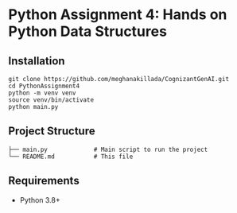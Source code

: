 # Python Assignment 4: Hands on Python Data Structures

## Installation
```
git clone https://github.com/meghanakillada/CognizantGenAI.git
cd PythonAssignment4
python -m venv venv
source venv/bin/activate
python main.py
```

## Project Structure
```
├── main.py             # Main script to run the project
└── README.md           # This file
```

## Requirements
- Python 3.8+